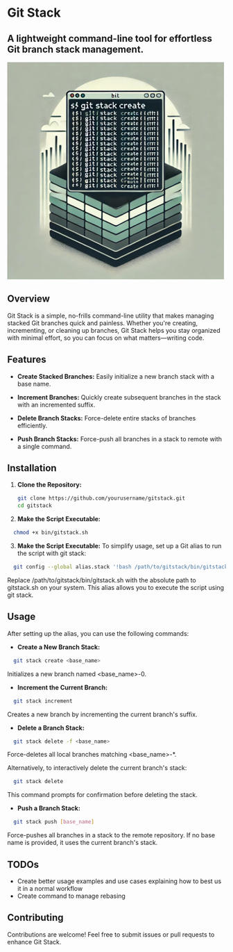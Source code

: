 # Git Stack
## A lightweight command-line tool for effortless Git branch stack management.

<img src="./docs/gitstack.jpeg" alt="Git Stack Illustration" width="500"/>

<br />

## Overview

Git Stack is a simple, no-frills command-line utility that makes managing stacked Git branches quick and painless. Whether you're creating, incrementing, or cleaning up branches, Git Stack helps you stay organized with minimal effort, so you can focus on what matters—writing code.

## Features

- **Create Stacked Branches:** Easily initialize a new branch stack with a base name.

- **Increment Branches:** Quickly create subsequent branches in the stack with an incremented suffix.

- **Delete Branch Stacks:** Force-delete entire stacks of branches efficiently.

- **Push Branch Stacks:** Force-push all branches in a stack to remote with a single command.

## Installation

1. **Clone the Repository:**

   ```bash
   git clone https://github.com/yourusername/gitstack.git
   cd gitstack
   ```

2. **Make the Script Executable:**

```bash
  chmod +x bin/gitstack.sh
```

3. **Make the Script Executable:**
   To simplify usage, set up a Git alias to run the script with git stack:

```bash
  git config --global alias.stack '!bash /path/to/gitstack/bin/gitstack.sh'
```

Replace /path/to/gitstack/bin/gitstack.sh with the absolute path to gitstack.sh on your system. This alias allows you to execute the script using git stack.

## Usage

After setting up the alias, you can use the following commands:

- **Create a New Branch Stack:**

```bash
  git stack create <base_name>
```

Initializes a new branch named <base_name>-0.

- **Increment the Current Branch:**

```bash
  git stack increment
```

Creates a new branch by incrementing the current branch's suffix.

- **Delete a Branch Stack:**

```bash
  git stack delete -f <base_name>
```

Force-deletes all local branches matching <base_name>-\*.

Alternatively, to interactively delete the current branch's stack:

```bash
  git stack delete
```

This command prompts for confirmation before deleting the stack.

- **Push a Branch Stack:**

```bash
  git stack push [base_name]
```

Force-pushes all branches in a stack to the remote repository. If no base name is provided, it uses the current branch's stack.

## TODOs
- Create better usage examples and use cases explaining how to best us it in a normal workflow
- Create command to manage rebasing

## Contributing

Contributions are welcome! Feel free to submit issues or pull requests to enhance Git Stack.
